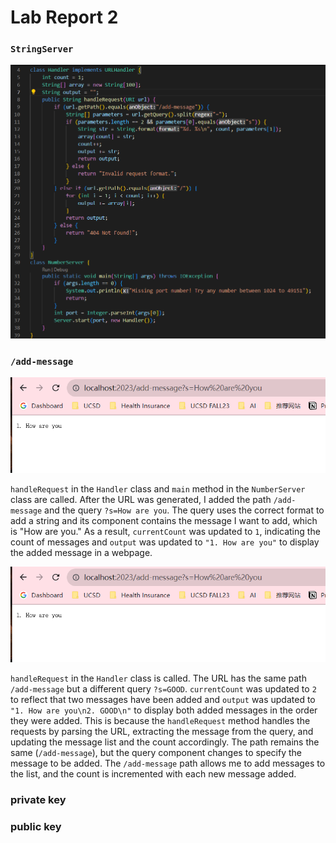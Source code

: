 # Lab Report 2

### `StringServer`
![Image](lab-report-2-images/code.png)

### `/add-message`
![Image](lab-report-2-images/1.png)

`handleRequest` in the `Handler` class and `main` method in the `NumberServer` class are called.
After the URL was generated, I added the path `/add-message` and the query `?s=How are you`. The query uses the correct format to add a string and its component contains the message I want to add, which is "How are you." 
As a result, `currentCount` was updated to `1`, indicating the count of messages and `output` was updated to `"1. How are you"` to display the added message in a webpage.

![Image](lab-report-2-images/image.png)

`handleRequest` in the `Handler` class is called.
The URL has the same path `/add-message` but a different query `?s=GOOD`. 
`currentCount` was updated to `2` to reflect that two messages have been added and `output` was updated to `"1. How are you\n2. GOOD\n"` to display both added messages in the order they were added.
This is because the `handleRequest` method handles the requests by parsing the URL, extracting the message from the query, and updating the message list and the count accordingly. The path remains the same (`/add-message`), but the query component changes to specify the message to be added. The `/add-message` path allows me to add messages to the list, and the count is incremented with each new message added.




### private key



### public key


